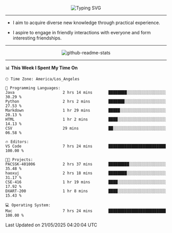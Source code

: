 <p align="center">
  <img src="https://readme-typing-svg.demolab.com?font=Fira+Code&weight=500&size=32&duration=2500&pause=1600&center=true&vCenter=true&random=false&width=1024&height=64&lines=Hi+there+%F0%9F%91%8B;I'm+delighted+you+could+make+it+here+%F0%9F%8E%89;I'm+Harry%2C+a+college+student+still+finding+my+way" alt="Typing SVG" />
</p>


---


- I aim to acquire diverse new knowledge through practical experience.

- I aspire to engage in friendly interactions with everyone and form interesting friendships.


---


<p align="center">
  <img src="https://github-readme-stats.vercel.app/api?username=Harry-Jing&show_icons=true" alt="github-readme-stats"/>
</p>


---

<!--START_SECTION:waka-->
📊 **This Week I Spent My Time On** 

```text
🕑︎ Time Zone: America/Los_Angeles

💬 Programming Languages: 
Java                     2 hrs 14 mins       ████████░░░░░░░░░░░░░░░░░   30.29 % 
Python                   2 hrs 2 mins        ███████░░░░░░░░░░░░░░░░░░   27.53 % 
Markdown                 1 hr 29 mins        █████░░░░░░░░░░░░░░░░░░░░   20.13 % 
HTML                     1 hr 2 mins         ████░░░░░░░░░░░░░░░░░░░░░   14.13 % 
CSV                      29 mins             ██░░░░░░░░░░░░░░░░░░░░░░░   06.58 % 

🔥 Editors: 
VS Code                  7 hrs 24 mins       █████████████████████████   100.00 % 

🐱‍💻 Projects: 
PACSSK-401006            2 hrs 37 mins       █████████░░░░░░░░░░░░░░░░   35.48 % 
haoxuj                   2 hrs 18 mins       ████████░░░░░░░░░░░░░░░░░   31.17 % 
CSE-416                  1 hr 19 mins        ████░░░░░░░░░░░░░░░░░░░░░   17.92 % 
DXART-200                1 hr 8 mins         ████░░░░░░░░░░░░░░░░░░░░░   15.43 % 

💻 Operating System: 
Mac                      7 hrs 24 mins       █████████████████████████   100.00 % 
```


 Last Updated on 21/05/2025 04:20:04 UTC
<!--END_SECTION:waka-->
